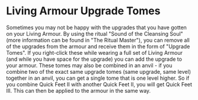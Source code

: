 # Living Armour Upgrade Tomes

Sometimes you may not be happy with the upgrades that you have gotten on your Living Armour. By using the ritual "Sound of the Cleansing Soul" (more information can be found in "The Ritual Master"), you can remove all of the upgrades from the armour and receive them in the form of "Upgrade Tomes". If you right-click these while wearing a full set of Living Armour (and while you have space for the upgrade) you can add the upgrade to your armour.
These tomes may also be combined in an anvil - if you combine two of the exact same upgrade tomes (same upgrade, same level) together in an anvil, you can get a single tome that is one level higher. So if you combine Quick Feet II with another Quick Feet II, you will get Quick Feet III. This can then be applied to the armour in the same way.
